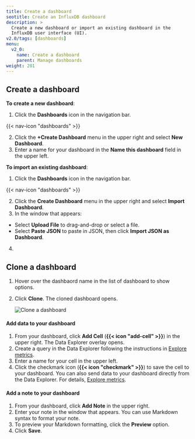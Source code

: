 ```yaml
---
title: Create a dashboard
seotitle: Create an InfluxDB dashboard
description: >
  Create a new dashboard or import an existing dashboard in the
  InfluxDB user interface (UI).
v2.0/tags: [dashboards]
menu:
  v2_0:
    name: Create a dashboard
    parent: Manage dashboards
weight: 201
---
```


## Create a dashboard

**To create a new dashboard**:

1. Click the **Dashboards** icon in the navigation bar.

  {{< nav-icon "dashboards" >}}

2. Click the **+Create Dashboard** menu in the upper right and select **New Dashboard**.
3. Enter a name for your dashboard in the **Name this dashboard** field in the upper left.

**To import an existing dashboard**:

1. Click the **Dashboards** icon in the navigation bar.

  {{< nav-icon "dashboards" >}}

2. Click the **Create Dashboard** menu in the upper right and select **Import Dashboard**.
3. In the window that appears:
  * Select **Upload File** to drag-and-drop or select a file.
  * Select **Paste JSON** to paste in JSON, then click **Import JSON as Dashboard**.
4.

## Clone a dashboard

1. Hover over the dashbaord name in the list of dashboard to show options.
2. Click **Clone**. The cloned dashboard opens.

    ![Clone a dashboard](/img/2-0-dashboard-clone.png)

<!-- ## Import a dashboard -->

#### Add data to your dashboard

1. From your dashboard, click **Add Cell** (**{{< icon "add-cell" >}}**) in the upper right. The Data Explorer overlay opens.
2. Create a query in the Data Explorer following the instructions in [Explore metrics](/v2.0/visualize-data/explore-metrics).
3. Enter a name for your cell in the upper left.
4. Click the checkmark icon (**{{< icon "checkmark" >}}**) to save the cell to your dashboard.
You can also send data to your dashboard directly from the Data Explorer. For details, [Explore metrics](/v2.0/visualize-data/explore-metrics).

#### Add a note to your dashboard
1. From your dashboard, click **Add Note** in the upper right.
2. Enter your note in the window that appears. You can use Markdown syntax to format your note.
3. To preview your Markdown formatting, click the **Preview** option.
4. Click **Save**.
